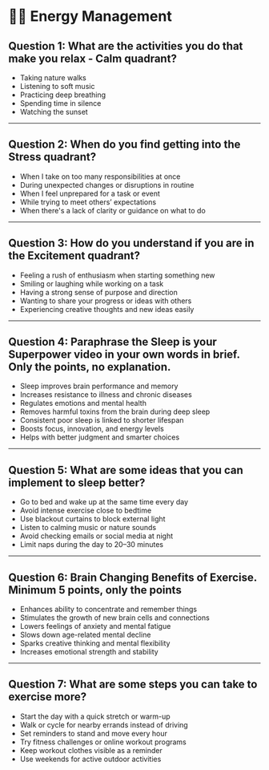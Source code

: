 # 🧘‍♂️ Energy Management

## Question 1: What are the activities you do that make you relax - Calm quadrant?

- Taking nature walks
- Listening to soft music
- Practicing deep breathing
- Spending time in silence
- Watching the sunset

---

## Question 2: When do you find getting into the Stress quadrant?

- When I take on too many responsibilities at once
- During unexpected changes or disruptions in routine
- When I feel unprepared for a task or event
- While trying to meet others’ expectations
- When there's a lack of clarity or guidance on what to do

---

## Question 3: How do you understand if you are in the Excitement quadrant?

- Feeling a rush of enthusiasm when starting something new
- Smiling or laughing while working on a task
- Having a strong sense of purpose and direction
- Wanting to share your progress or ideas with others
- Experiencing creative thoughts and new ideas easily

---

## Question 4: Paraphrase the Sleep is your Superpower video in your own words in brief. Only the points, no explanation.

- Sleep improves brain performance and memory
- Increases resistance to illness and chronic diseases
- Regulates emotions and mental health
- Removes harmful toxins from the brain during deep sleep
- Consistent poor sleep is linked to shorter lifespan
- Boosts focus, innovation, and energy levels
- Helps with better judgment and smarter choices

---

## Question 5: What are some ideas that you can implement to sleep better?

- Go to bed and wake up at the same time every day
- Avoid intense exercise close to bedtime
- Use blackout curtains to block external light
- Listen to calming music or nature sounds
- Avoid checking emails or social media at night
- Limit naps during the day to 20–30 minutes

---

## Question 6: Brain Changing Benefits of Exercise. Minimum 5 points, only the points

- Enhances ability to concentrate and remember things
- Stimulates the growth of new brain cells and connections
- Lowers feelings of anxiety and mental fatigue
- Slows down age-related mental decline
- Sparks creative thinking and mental flexibility
- Increases emotional strength and stability

---

## Question 7: What are some steps you can take to exercise more?

- Start the day with a quick stretch or warm-up
- Walk or cycle for nearby errands instead of driving
- Set reminders to stand and move every hour
- Try fitness challenges or online workout programs
- Keep workout clothes visible as a reminder
- Use weekends for active outdoor activities

